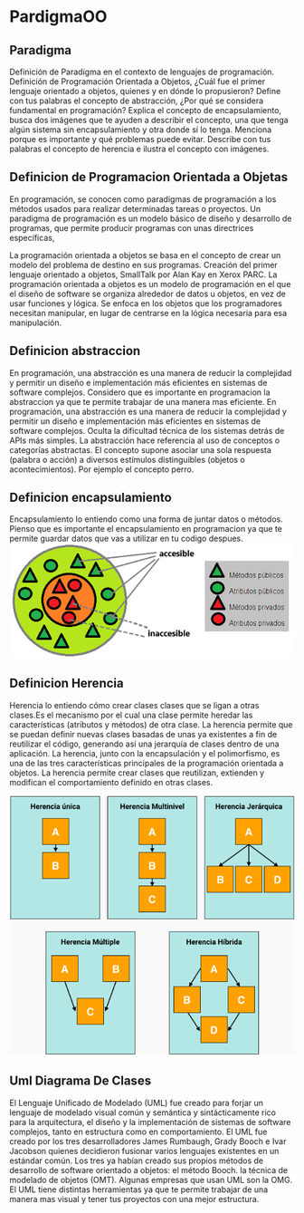 # PardigmaOO
## Paradigma
Definición de Paradigma en el contexto de lenguajes de programación.
Definición de Programación Orientada a Objetos, ¿Cuál fue el primer lenguaje orientado a objetos, quienes y en dónde lo propusieron? 
Define con tus palabras el concepto de abstracción, ¿Por qué se considera fundamental en programación? 
Explica el concepto de encapsulamiento, busca dos imágenes que te ayuden a describir el concepto, una que tenga algún sistema sin encapsulamiento y otra donde sí lo tenga. Menciona porque es importante y qué problemas puede evitar.
Describe con tus palabras el concepto de herencia e ilustra el concepto con imágenes.

## Definicion de Programacion Orientada a Objetas
En programación, se conocen como paradigmas de programación a los métodos usados para realizar determinadas tareas o proyectos. Un paradigma de programación es un modelo básico de diseño y desarrollo de programas, que permite producir programas con unas directrices específicas,


La programación orientada a objetos se basa en el concepto de crear un modelo del problema de destino en sus programas. Creación del primer lenguaje orientado a objetos, SmallTalk por Alan Kay en Xerox PARC. La programación orientada a objetos es un modelo de programación en el que el diseño de software se organiza alrededor de datos u objetos, en vez de usar funciones y lógica. Se enfoca en los objetos que los programadores necesitan manipular, en lugar de centrarse en la lógica necesaria para esa manipulación.
 
## Definicion abstraccion 
En programación, una abstracción es una manera de reducir la complejidad y permitir un diseño e implementación más eficientes en sistemas de software complejos. Considero que es importante en programacion la abstraccion ya que te permite trabajar de una manera mas eficiente. En programación, una abstracción es una manera de reducir la complejidad y permitir un diseño e implementación más eficientes en sistemas de software complejos. Oculta la dificultad técnica de los sistemas detrás de APIs más simples. La abstracción hace referencia al uso de conceptos o categorías abstractas. El concepto supone asociar una sola respuesta (palabra o acción) a diversos estímulos distinguibles (objetos o acontecimientos). Por ejemplo el concepto perro.
## Definicion encapsulamiento
Encapsulamiento lo entiendo como una forma de juntar datos o métodos. Pienso que es importante el encapsulamiento en programacion ya que te permite guardar datos que vas a utilizar en tu codigo despues. 
![](./img/poo-que-es-la-programacion-orientada-a-objetos-img1.png "encapsulamiento")
## Definicion Herencia
Herencia lo entiendo cómo crear clases clases que se ligan a otras clases.Es el mecanismo por el cual una clase permite heredar las características (atributos y métodos) de otra clase. La herencia permite que se puedan definir nuevas clases basadas de unas ya existentes a fin de reutilizar el código, generando así una jerarquía de clases dentro de una aplicación. La herencia, junto con la encapsulación y el polimorfismo, es una de las tres características principales de la programación orientada a objetos. La herencia permite crear clases que reutilizan, extienden y modifican el comportamiento definido en otras clases.

![](./img/tipo-herencia.png "herencia")

## Uml Diagrama De Clases

El Lenguaje Unificado de Modelado (UML) fue creado para forjar un lenguaje de modelado visual común y semántica y sintácticamente rico para la arquitectura, el diseño y la implementación de sistemas de software complejos, tanto en estructura como en comportamiento. El UML fue creado por los tres desarrolladores James Rumbaugh, Grady Booch e Ivar Jacobson quienes decidieron fusionar varios lenguajes existentes en un estándar común. Los tres ya habían creado sus propios métodos de desarrollo de software orientado a objetos: el método Booch. la técnica de modelado de objetos (OMT). Algunas empresas que usan UML son la OMG. El UML tiene distintas herramientas ya que te permite trabajar de una manera mas visual y tener tus proyectos con una mejor estructura.



